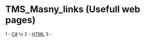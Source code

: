 # TMS_Masny_links (Usefull web pages)

1 - [C#](https://github.com/Hamidalion/TMS_Masny_links/blob/master/Docs/C%23.md) \n
2 - [HTML](https://github.com/Hamidalion/TMS_Masny_links/blob/master/Docs/html.md)
3 - 

